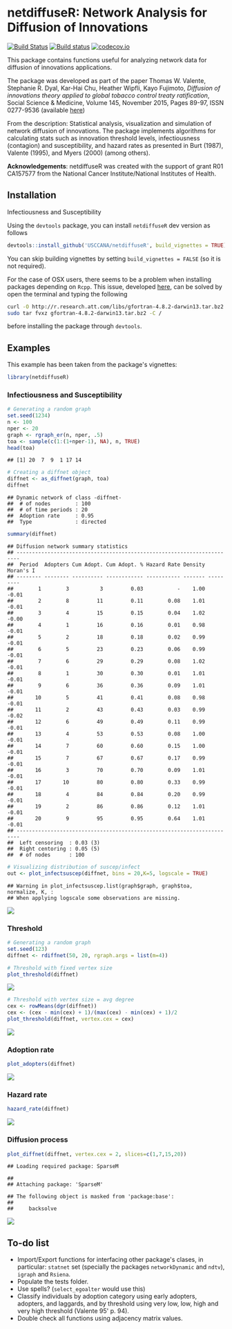 netdiffuseR: Network Analysis for Diffusion of Innovations
==========================================================

[![Build Status](https://travis-ci.org/USCCANA/netdiffuseR.svg?branch=master)](https://travis-ci.org/USCCANA/netdiffuseR) [![Build status](https://ci.appveyor.com/api/projects/status/6u48wgl1lqak2jum?svg=true)](https://ci.appveyor.com/project/gvegayon/netdiffuser) [![codecov.io](https://codecov.io/github/USCCANA/netdiffuseR/coverage.svg?branch=master)](https://codecov.io/github/USCCANA/netdiffuseR?branch=master)

This package contains functions useful for analyzing network data for diffusion of innovations applications.

The package was developed as part of the paper Thomas W. Valente, Stephanie R. Dyal, Kar-Hai Chu, Heather Wipfli, Kayo Fujimoto, *Diffusion of innovations theory applied to global tobacco control treaty ratification*, Social Science & Medicine, Volume 145, November 2015, Pages 89-97, ISSN 0277-9536 (available [here](http://www.sciencedirect.com/science/article/pii/S027795361530143X))

From the description: Statistical analysis, visualization and simulation of network diffusion of innovations. The package implements algorithms for calculating stats such as innovation threshold levels, infectiousness (contagion) and susceptibility, and hazard rates as presented in Burt (1987), Valente (1995), and Myers (2000) (among others).

**Acknowledgements**: netdiffuseR was created with the support of grant R01 CA157577 from the National Cancer Institute/National Institutes of Health.

Installation
------------

Infectiousness and Susceptibility

Using the `devtools` package, you can install `netdiffuseR` dev version as follows

``` r
devtools::install_github('USCCANA/netdiffuseR', build_vignettes = TRUE)
```

You can skip building vignettes by setting `build_vignettes = FALSE` (so it is not required).

For the case of OSX users, there seems to be a problem when installing packages depending on `Rcpp`. This issue, developed [here](https://github.com/USCCANA/netdiffuseR/issues/3), can be solved by open the terminal and typing the following

``` sh
curl -O http://r.research.att.com/libs/gfortran-4.8.2-darwin13.tar.bz2
sudo tar fvxz gfortran-4.8.2-darwin13.tar.bz2 -C /
```

before installing the package through `devtools`.

Examples
--------

This example has been taken from the package's vignettes:

``` r
library(netdiffuseR)
```

### Infectiousness and Susceptibility

``` r
# Generating a random graph
set.seed(1234)
n <- 100
nper <- 20
graph <- rgraph_er(n, nper, .5)
toa <- sample(c(1:(1+nper-1), NA), n, TRUE)
head(toa)
```

    ## [1] 20  7  9  1 17 14

``` r
# Creating a diffnet object
diffnet <- as_diffnet(graph, toa)
diffnet
```

    ## Dynamic network of class -diffnet-
    ##  # of nodes        : 100
    ##  # of time periods : 20
    ##  Adoption rate     : 0.95
    ##  Type              : directed

``` r
summary(diffnet)
```

    ## Diffusion network summary statistics
    ## -----------------------------------------------------------------------
    ##  Period  Adopters Cum Adopt. Cum Adopt. % Hazard Rate Density Moran's I 
    ## -------- -------- ---------- ------------ ----------- ------- --------- 
    ##        1        3          3         0.03           -    1.00     -0.01 
    ##        2        8         11         0.11        0.08    1.01     -0.01 
    ##        3        4         15         0.15        0.04    1.02     -0.00 
    ##        4        1         16         0.16        0.01    0.98     -0.01 
    ##        5        2         18         0.18        0.02    0.99     -0.01 
    ##        6        5         23         0.23        0.06    0.99     -0.01 
    ##        7        6         29         0.29        0.08    1.02     -0.01 
    ##        8        1         30         0.30        0.01    1.01     -0.01 
    ##        9        6         36         0.36        0.09    1.01     -0.01 
    ##       10        5         41         0.41        0.08    0.98     -0.01 
    ##       11        2         43         0.43        0.03    0.99     -0.02 
    ##       12        6         49         0.49        0.11    0.99     -0.01 
    ##       13        4         53         0.53        0.08    1.00     -0.01 
    ##       14        7         60         0.60        0.15    1.00     -0.01 
    ##       15        7         67         0.67        0.17    0.99     -0.01 
    ##       16        3         70         0.70        0.09    1.01     -0.01 
    ##       17       10         80         0.80        0.33    0.99     -0.01 
    ##       18        4         84         0.84        0.20    0.99     -0.01 
    ##       19        2         86         0.86        0.12    1.01     -0.01 
    ##       20        9         95         0.95        0.64    1.01     -0.01 
    ## -----------------------------------------------------------------------
    ##  Left censoring  : 0.03 (3)
    ##  Right centoring : 0.05 (5)
    ##  # of nodes      : 100

``` r
# Visualizing distribution of suscep/infect
out <- plot_infectsuscep(diffnet, bins = 20,K=5, logscale = TRUE)
```

    ## Warning in plot_infectsuscep.list(graph$graph, graph$toa, normalize, K, :
    ## When applying logscale some observations are missing.

![](README_files/figure-markdown_github/plot_infectsuscept-1.png)<!-- -->

### Threshold

``` r
# Generating a random graph
set.seed(123)
diffnet <- rdiffnet(50, 20, rgraph.args = list(m=4))

# Threshold with fixed vertex size
plot_threshold(diffnet)
```

![](README_files/figure-markdown_github/plot_threshold-1.png)<!-- -->

``` r
# Threshold with vertex size = avg degree
cex <- rowMeans(dgr(diffnet))
cex <- (cex - min(cex) + 1)/(max(cex) - min(cex) + 1)/2
plot_threshold(diffnet, vertex.cex = cex)
```

![](README_files/figure-markdown_github/plot_threshold-2.png)<!-- -->

### Adoption rate

``` r
plot_adopters(diffnet)
```

![](README_files/figure-markdown_github/unnamed-chunk-2-1.png)<!-- -->

### Hazard rate

``` r
hazard_rate(diffnet)
```

![](README_files/figure-markdown_github/unnamed-chunk-3-1.png)<!-- -->

### Diffusion process

``` r
plot_diffnet(diffnet, vertex.cex = 2, slices=c(1,7,15,20))
```

    ## Loading required package: SparseM

    ## 
    ## Attaching package: 'SparseM'

    ## The following object is masked from 'package:base':
    ## 
    ##     backsolve

![](README_files/figure-markdown_github/plot_diffnet-1.png)<!-- -->

To-do list
----------

-   Import/Export functions for interfacing other package's clases, in particular: `statnet` set (specially the packages `networkDynamic` and `ndtv`), `igraph` and `Rsiena`.
-   Populate the tests folder.
-   Use spells? (`select_egoalter` would use this)
-   Classify individuals by adoption category using early adopters, adopters, and laggards, and by threshold using very low, low, high and very high threshold (Valente 95' p. 94).
-   Double check all functions using adjacency matrix values.
